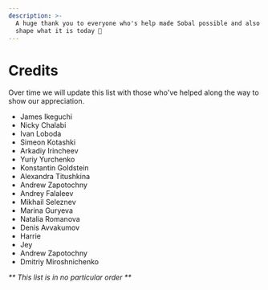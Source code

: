 ```yaml
---
description: >-
  A huge thank you to everyone who's help made Sobal possible and also help
  shape what it is today 💜
---
```


# Credits

Over time we will update this list with those who've helped along the way to show our appreciation.

* James Ikeguchi
* Nicky Chalabi
* Ivan Loboda
* Simeon Kotashki
* Arkadiy Irincheev
* Yuriy Yurchenko
* Konstantin Goldstein
* Alexandra Titushkina
* Andrew Zapotochny
* Andrey Falaleev
* Mikhail Seleznev
* Marina Guryeva
* Natalia Romanova
* Denis Avvakumov
* Harrie
* Jey
* Andrew Zapotochny
* Dmitriy Miroshnichenko

_\*\* This list is in no particular order \*\*_

